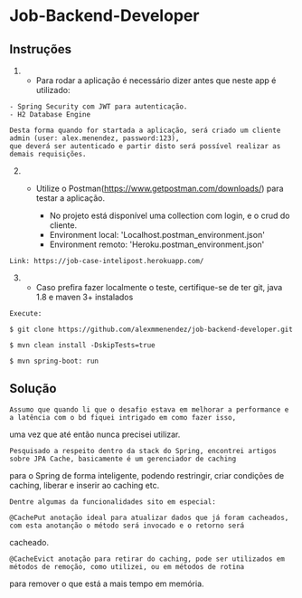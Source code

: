 # Job-Backend-Developer

## Instruções

   1) - Para rodar a aplicação é necessário dizer antes que neste app é utilizado:

    - Spring Security com JWT para autenticação.
    - H2 Database Engine

    Desta forma quando for startada a aplicação, será criado um cliente admin (user: alex.menendez, password:123),
    que deverá ser autenticado e partir disto será possível realizar as demais requisições.

   2) - Utilize o Postman(https://www.getpostman.com/downloads/) para testar a aplicação.

        - No projeto está disponível uma collection com login, e o crud do cliente.
        - Environment local: 'Localhost.postman_environment.json'
        - Environment remoto: 'Heroku.postman_environment.json'


    Link: https://job-case-intelipost.herokuapp.com/

   3) - Caso prefira fazer localmente o teste, certifique-se de ter git, java 1.8 e maven 3+ instalados

    Execute:

    $ git clone https://github.com/alexmmenendez/job-backend-developer.git

    $ mvn clean install -DskipTests=true

    $ mvn spring-boot: run


## Solução

    Assumo que quando li que o desafio estava em melhorar a performance e a latência com o bd fiquei intrigado em como fazer isso,
 uma vez que até então nunca precisei utilizar.

    Pesquisado a respeito dentro da stack do Spring, encontrei artigos sobre JPA Cache, basicamente é um gerenciador de caching
 para o Spring de forma inteligente, podendo restringir, criar condições de caching, liberar e inserir ao caching etc.

    Dentre algumas da funcionalidades sito em especial:

    @CachePut anotação ideal para atualizar dados que já foram cacheados, com esta anotanção o método será invocado e o retorno será
cacheado.

    @CacheEvict anotação para retirar do caching, pode ser utilizados em métodos de remoção, como utilizei, ou em métodos de rotina
para remover o que está a mais tempo em memória.
